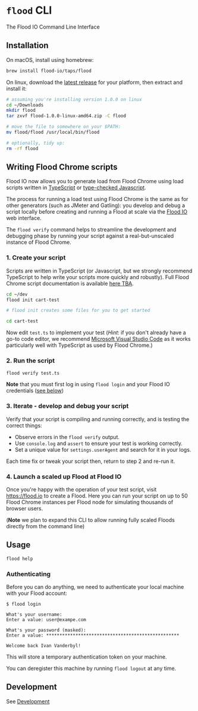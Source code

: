 # `flood` CLI

The Flood IO Command Line Interface

## Installation

On macOS, install using homebrew:
```bash
brew install flood-io/taps/flood
```

On linux, download the [latest release](https://github.com/flood-io/cli/releases/latest) for your platform, then extract and install it:
```bash
# assuming you're installing version 1.0.0 on linux
cd ~/Downloads
mkdir flood
tar zxvf flood-1.0.0-linux-amd64.zip -C flood

# move the file to somewhere on your $PATH:
mv flood/flood /usr/local/bin/flood

# optionally, tidy up:
rm -rf flood
```

## Writing Flood Chrome scripts

Flood IO now allows you to generate load from Flood Chrome using load scripts written in [TypeScript](https://www.typescriptlang.org) or 
[type-checked Javascript](https://www.typescriptlang.org/docs/handbook/type-checking-javascript-files.html).

The process for running a load test using Flood Chrome is the same as for other generators (such as JMeter and Gatling):
you develop and debug a script locally before creating and running a Flood at scale via the [Flood IO](https://flood.io) web interface.

The `flood verify` command helps to streamline the development and debugging phase by running your script against a 
real-but-unscaled instance of Flood Chrome.

### 1. Create your script
Scripts are written in TypeScript (or Javascript, but we strongly recommend TypeScript to help write your scripts more quickly and robustly).
Full Flood Chrome script documentation is available [here TBA](http://help.flood.io/).

```bash
cd ~/dev
flood init cart-test

# flood init creates some files for you to get started

cd cart-test
```

Now edit `test.ts` to implement your test (*Hint*: if you don't already have a go-to code editor, we recommend [Microsoft Visual Studio Code](https://code.visualstudio.com/) as it works
particularly well with TypeScript as used by Flood Chrome.)

### 2. Run the script
```bash
flood verify test.ts
```

**Note** that you must first log in using `flood login` and your Flood IO credentials ([see below](#authenticating))

### 3. Iterate - develop and debug your script

Verify that your script is compiling and running correctly, and is testing the correct things:

- Observe errors in the `flood verify` output.
- Use `console.log` and `assert` to ensure your test is working correctly.
- Set a unique value for `settings.userAgent` and search for it in your logs.

Each time fix or tweak your script then, return to step 2 and re-run it.

### 4. Launch a scaled up Flood at Flood IO

Once you're happy with the operation of your test script, visit https://flood.io to create a Flood.
Here you can run your script on up to 50 Flood Chrome instances per Flood node for simulating thousands of browser users.

(**Note** we plan to expand this CLI to allow running fully scaled Floods directly from the command line)

## Usage

```bash
flood help
```

### Authenticating

Before you can do anything, we need to authenticate your local machine with your
Flood account:

    $ flood login

    What's your username:
    Enter a value: user@exampe.com

    What's your password (masked):
    Enter a value: **************************************************

    Welcome back Ivan Vanderbyl!

This will store a temporary authentication token on your machine.

You can deregister this machine by running `flood logout` at any time.

## Development

See [Development](DEVELOPMENT.md)

